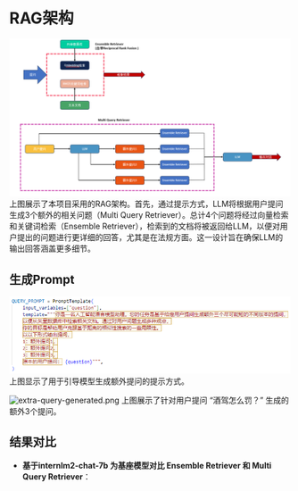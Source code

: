 # RAG架构
![rag-framework.png](../assets/rag.png)
上图展示了本项目采用的RAG架构。首先，通过提示方式，LLM将根据用户提问生成3个额外的相关问题（Multi Query Retriever）。总计4个问题将经过向量检索和关键词检索（Ensemble Retriever），检索到的文档将被返回给LLM，以便对用户提出的问题进行更详细的回答，尤其是在法规方面。这一设计旨在确保LLM的输出回答涵盖更多细节。

## 生成Prompt
![multi-query-prompt.png](../assets/MultiQueryPrompt.png)
上图显示了用于引导模型生成额外提问的提示方式。

![extra-query-generated.png](../assetsextra-query-generated.png)
上图展示了针对用户提问 “酒驾怎么罚？” 生成的额外3个提问。

## 结果对比

- **基于internlm2-chat-7b 为基座模型对比 Ensemble Retriever 和 Multi Query Retriever**：
